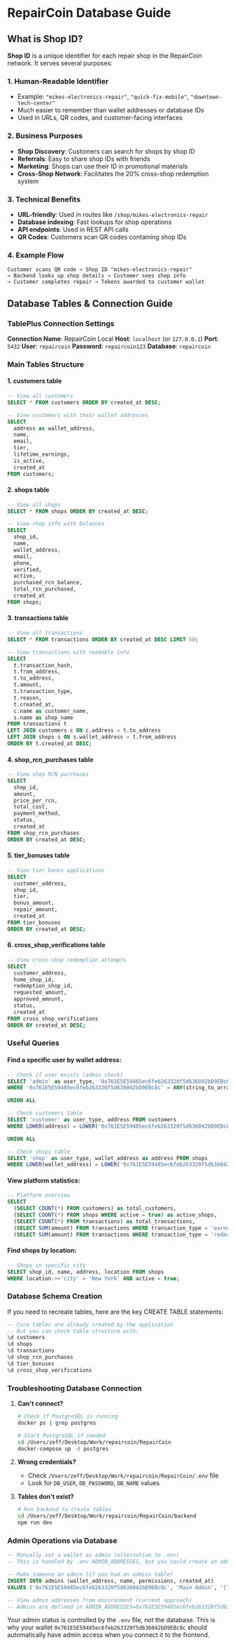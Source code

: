 # RepairCoin Database Guide

## What is Shop ID?

**Shop ID** is a unique identifier for each repair shop in the RepairCoin network. It serves several purposes:

### 1. **Human-Readable Identifier**
- Example: `"mikes-electronics-repair"`, `"quick-fix-mobile"`, `"downtown-tech-center"`
- Much easier to remember than wallet addresses or database IDs
- Used in URLs, QR codes, and customer-facing interfaces

### 2. **Business Purposes**
- **Shop Discovery**: Customers can search for shops by shop ID
- **Referrals**: Easy to share shop IDs with friends
- **Marketing**: Shops can use their ID in promotional materials
- **Cross-Shop Network**: Facilitates the 20% cross-shop redemption system

### 3. **Technical Benefits**
- **URL-friendly**: Used in routes like `/shop/mikes-electronics-repair`
- **Database indexing**: Fast lookups for shop operations
- **API endpoints**: Used in REST API calls
- **QR Codes**: Customers scan QR codes containing shop IDs

### 4. **Example Flow**
```
Customer scans QR code → Shop ID "mikes-electronics-repair" 
→ Backend looks up shop details → Customer sees shop info
→ Customer completes repair → Tokens awarded to customer wallet
```

## Database Tables & Connection Guide

### TablePlus Connection Settings

**Connection Name**: RepairCoin Local
**Host**: `localhost` (or `127.0.0.1`)
**Port**: `5432`
**User**: `repaircoin`
**Password**: `repaircoin123`
**Database**: `repaircoin`

### Main Tables Structure

#### 1. **customers** table
```sql
-- View all customers
SELECT * FROM customers ORDER BY created_at DESC;

-- View customers with their wallet addresses
SELECT 
  address as wallet_address,
  name,
  email,
  tier,
  lifetime_earnings,
  is_active,
  created_at
FROM customers;
```

#### 2. **shops** table
```sql
-- View all shops
SELECT * FROM shops ORDER BY created_at DESC;

-- View shop info with balances
SELECT 
  shop_id,
  name,
  wallet_address,
  email,
  phone,
  verified,
  active,
  purchased_rcn_balance,
  total_rcn_purchased,
  created_at
FROM shops;
```

#### 3. **transactions** table
```sql
-- View all transactions
SELECT * FROM transactions ORDER BY created_at DESC LIMIT 50;

-- View transactions with readable info
SELECT 
  t.transaction_hash,
  t.from_address,
  t.to_address,
  t.amount,
  t.transaction_type,
  t.reason,
  t.created_at,
  c.name as customer_name,
  s.name as shop_name
FROM transactions t
LEFT JOIN customers c ON c.address = t.to_address
LEFT JOIN shops s ON s.wallet_address = t.from_address
ORDER BY t.created_at DESC;
```

#### 4. **shop_rcn_purchases** table
```sql
-- View shop RCN purchases
SELECT 
  shop_id,
  amount,
  price_per_rcn,
  total_cost,
  payment_method,
  status,
  created_at
FROM shop_rcn_purchases 
ORDER BY created_at DESC;
```

#### 5. **tier_bonuses** table
```sql
-- View tier bonus applications
SELECT 
  customer_address,
  shop_id,
  tier,
  bonus_amount,
  repair_amount,
  created_at
FROM tier_bonuses 
ORDER BY created_at DESC;
```

#### 6. **cross_shop_verifications** table
```sql
-- View cross-shop redemption attempts
SELECT 
  customer_address,
  home_shop_id,
  redemption_shop_id,
  requested_amount,
  approved_amount,
  status,
  created_at
FROM cross_shop_verifications 
ORDER BY created_at DESC;
```

### Useful Queries

#### Find a specific user by wallet address:
```sql
-- Check if user exists (admin check)
SELECT 'admin' as user_type, '0x761E5E59485ec6feb263320f5d636042bD9EBc8c' as address
WHERE '0x761E5E59485ec6feb263320f5d636042bD9EBc8c' = ANY(string_to_array('0x761E5E59485ec6feb263320f5d636042bD9EBc8c', ','))

UNION ALL

-- Check customers table
SELECT 'customer' as user_type, address FROM customers 
WHERE LOWER(address) = LOWER('0x761E5E59485ec6feb263320f5d636042bD9EBc8c')

UNION ALL

-- Check shops table
SELECT 'shop' as user_type, wallet_address as address FROM shops 
WHERE LOWER(wallet_address) = LOWER('0x761E5E59485ec6feb263320f5d636042bD9EBc8c');
```

#### View platform statistics:
```sql
-- Platform overview
SELECT 
  (SELECT COUNT(*) FROM customers) as total_customers,
  (SELECT COUNT(*) FROM shops WHERE active = true) as active_shops,
  (SELECT COUNT(*) FROM transactions) as total_transactions,
  (SELECT SUM(amount) FROM transactions WHERE transaction_type = 'earned') as total_tokens_earned,
  (SELECT SUM(amount) FROM transactions WHERE transaction_type = 'redeemed') as total_tokens_redeemed;
```

#### Find shops by location:
```sql
-- Shops in specific city
SELECT shop_id, name, address, location FROM shops 
WHERE location->>'city' = 'New York' AND active = true;
```

### Database Schema Creation

If you need to recreate tables, here are the key CREATE TABLE statements:

```sql
-- Core tables are already created by the application
-- But you can check table structure with:
\d customers
\d shops  
\d transactions
\d shop_rcn_purchases
\d tier_bonuses
\d cross_shop_verifications
```

### Troubleshooting Database Connection

1. **Can't connect?**
   ```bash
   # Check if PostgreSQL is running
   docker ps | grep postgres
   
   # Start PostgreSQL if needed
   cd /Users/zeff/Desktop/Work/repaircoin/RepairCoin
   docker-compose up -d postgres
   ```

2. **Wrong credentials?**
   - Check `/Users/zeff/Desktop/Work/repaircoin/RepairCoin/.env` file
   - Look for `DB_USER`, `DB_PASSWORD`, `DB_NAME` values

3. **Tables don't exist?**
   ```bash
   # Run backend to create tables
   cd /Users/zeff/Desktop/Work/repaircoin/RepairCoin/backend
   npm run dev
   ```

### Admin Operations via Database

```sql
-- Manually set a wallet as admin (alternative to .env)
-- This is handled by .env ADMIN_ADDRESSES, but you could create an admins table:

-- Make someone an admin (if you had an admins table)
INSERT INTO admins (wallet_address, name, permissions, created_at) 
VALUES ('0x761E5E59485ec6feb263320f5d636042bD9EBc8c', 'Main Admin', '["*"]', NOW());

-- View admin addresses from environment (current approach)
-- Admins are defined in ADMIN_ADDRESSES=0x761E5E59485ec6feb263320f5d636042bD9EBc8c
```

Your admin status is controlled by the `.env` file, not the database. This is why your wallet `0x761E5E59485ec6feb263320f5d636042bD9EBc8c` should automatically have admin access when you connect it to the frontend.